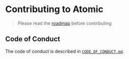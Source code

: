 # Contributing to Atomic
> Please read the [roadmap](https://github.com/Xenfo/atomic/discussions/27) before contributing

## Code of Conduct
The code of conduct is described in [`CODE_OF_CONDUCT.md`](https://github.com/Xenfo/atomic/blob/master/.github/CODE_OF_CONDUCT.md).
